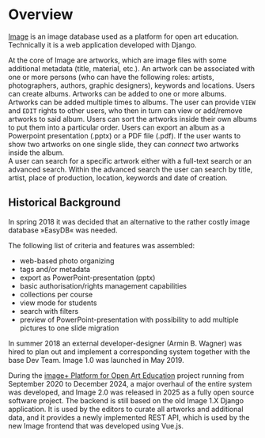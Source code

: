 # Overview

[Image](https://imageplus.at/about-image) is an image database used as a platform for open art education.
Technically it is a web application developed with Django.

At the core of Image are artworks, which are image files with some additional metadata (title, material, etc.). An artwork can be associated with one or more persons (who can have the following roles: artists, photographers, authors, graphic designers), keywords and locations.
Users can create albums. Artworks can be added to one or more albums. Artworks can be added multiple times to albums. The user can provide `VIEW` and `EDIT` rights to other users, who then in turn can view or add/remove artworks to said album.
Users can sort the artworks inside their own albums to put them into a particular order. Users can export an album as a Powerpoint presentation (.pptx) or a PDF file (.pdf). If the user wants to show two artworks on one single slide, they can _connect_ two artworks inside the album.  
A user can search for a specific artwork either with a full-text search or an advanced search. Within the advanced search the user can search by title, artist, place of production, location, keywords and date of creation.

## Historical Background

In spring 2018 it was decided that an alternative to the rather costly image database »EasyDB« was needed.

The following list of criteria and features was assembled:

- web-based photo organizing
- tags and/or metadata
- export as PowerPoint-presentation (pptx)
- basic authorisation/rights management capabilities
- collections per course
- view mode for students
- search with filters
- preview of PowerPoint-presentation with possibility to add multiple pictures to one slide migration

In summer 2018 an external developer-designer (Armin B. Wagner) was hired to plan out and implement a corresponding system together with the base Dev Team. Image 1.0 was launched in May 2019.

During the [image+ Platform for Open Art Education](https://imageplus.at) project running from September 2020 to December 2024, a major overhaul of the entire system was developed, and Image 2.0 was released in 2025 as a fully open source software project. The backend is still based on the old Image 1.X Django application. It is used by the editors to curate all artworks and additional data, and it provides a newly implemented REST API, which is used by the new Image frontend that was developed using Vue.js.
